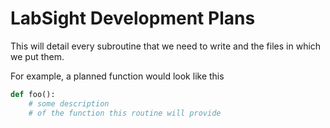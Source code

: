 # LabSight Development Plans

This will detail every subroutine that we need to write and the files in which we put them.

For example, a planned function would look like this

```python
def foo():
    # some description
    # of the function this routine will provide
```

